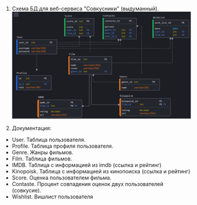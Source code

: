 1. Схема БД для веб-сервиса "Совкусники" (выдуманный).
![](Schema_DB.png)

2. Документация:
* User. Таблица пользователя.
* Profile. Таблица профиля пользователя.
* Genre. Жанры фильмов.
* Film. Таблица фильмов.
* IMDB. Таблица с информацией из imdb (ссылка и рейтинг)
* Kinopoisk. Таблица с информацией из кинопоиска (ссылка и рейтинг)
* Score. Оценка пользователем фильма.
* Contaste. Процент совпадения оценок двух пользователей (совкусие).
* Wishlist. Вишлист пользователя